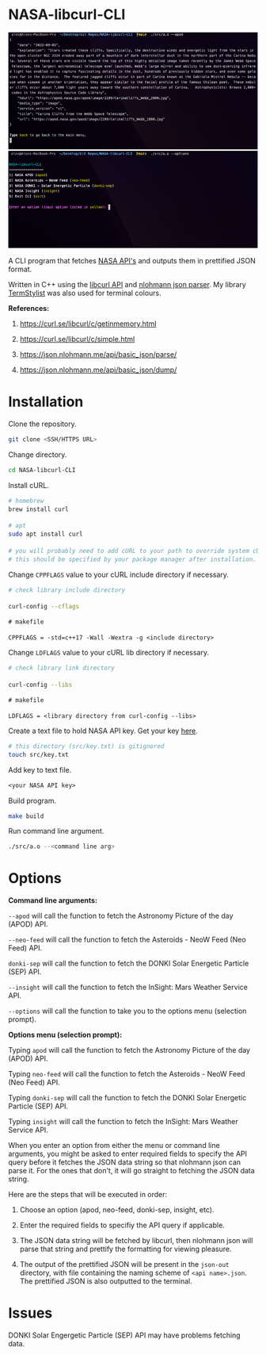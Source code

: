 # NASA-libcurl-CLI

![example](/img/example.png)
![example2](/img/example2.png)

A CLI program that fetches [NASA API's](https://api.nasa.gov/) and outputs them in prettified JSON format.

Written in C++ using the [libcurl API](https://curl.se/libcurl/) and [nlohmann json parser](https://github.com/nlohmann/json). My library [TermStylist](https://github.com/alexwkleung/TermStylist) was also used for terminal colours.

**References:**

1. https://curl.se/libcurl/c/getinmemory.html

2. https://curl.se/libcurl/c/simple.html

3. https://json.nlohmann.me/api/basic_json/parse/

4. https://json.nlohmann.me/api/basic_json/dump/

# Installation 

Clone the repository.

```bash
git clone <SSH/HTTPS URL>
```

Change directory.

```bash
cd NASA-libcurl-CLI
```

Install cURL.

```bash
# homebrew
brew install curl

# apt
sudo apt install curl

# you will probably need to add cURL to your path to override system cURL. 
# this should be specified by your package manager after installation.
```

Change `CPPFLAGS` value to your cURL include directory if necessary.

```bash 
# check library include directory

curl-config --cflags
```

```make
# makefile 

CPPFLAGS = -std=c++17 -Wall -Wextra -g <include directory>
```

Change `LDFLAGS` value to your cURL lib directory if necessary.

```bash
# check library link directory

curl-config --libs
```

```make
# makefile 

LDFLAGS = <library directory from curl-config --libs>
```

Create a text file to hold NASA API key. Get your key [here](https://api.nasa.gov/).

```bash
# this directory (src/key.txt) is gitignored
touch src/key.txt
```

Add key to text file.

```txt
<your NASA API key>
```

Build program.

```bash
make build
```

Run command line argument. 

```bash
./src/a.o --<command line arg>
```

# Options

**Command line arguments:**

`--apod` will call the function to fetch the Astronomy Picture of the day (APOD) API.

`--neo-feed` will call the function to fetch the Asteroids - NeoW Feed (Neo Feed) API.

`donki-sep` will call the function to fetch the DONKI Solar Energetic Particle (SEP) API.

`--insight` will call the function to fetch the InSight: Mars Weather Service API.

`--options` will call the function to take you to the options menu (selection prompt).

**Options menu (selection prompt):**

Typing `apod` will call the function to fetch the Astronomy Picture of the day (APOD) API.

Typing `neo-feed` will call the function to fetch the Asteroids - NeoW Feed (Neo Feed) API.

Typing `donki-sep` will call the function to fetch the DONKI Solar Energetic Particle (SEP) API.

Typing `insight` will call the function to fetch the InSight: Mars Weather Service API.

When you enter an option from either the menu or command line arguments, you might be asked to enter required fields to specify the API query before it fetches the JSON data string so that nlohmann json can parse it. For the ones that don't, it will go straight to fetching the JSON data string.

Here are the steps that will be executed in order: 

1) Choose an option (apod, neo-feed, donki-sep, insight, etc).

2) Enter the required fields to specifiy the API query if applicable.

3) The JSON data string will be fetched by libcurl, then nlohmann json will parse that string and prettify the formatting for viewing pleasure. 

4) The output of the prettified JSON will be present in the `json-out` directory, with file containing the naming scheme of `<api name>.json`. The prettified JSON is also outputted to the terminal.

# Issues

DONKI Solar Engergetic Particle (SEP) API may have problems fetching data.
